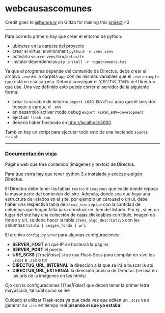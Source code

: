 # webcausascomunes

Credit goes to [@bunge.w](https://gitlab.com/bunge.w) on Gitlab for making this [project](https://gitlab.com/bunge.w/python-web-directus) <3 

---

Para correrlo primero hay que crear el entorno de python:
- ubicarse en la carpeta del proyecto
- crear el virtual environment `python3 -m venv venv`
- activarlo `source venv/bin/activate`
- instalar dependencias `pip install -r requirements.txt`

Ya que el programa depende del contenido de Directus, debe crear el archivo `.env` en la carpeta `app` con las mismas variables que el `.env.example` que está en esa carpeta. Deberá conseguir el `DIRECTUS_TOKEN` del Directus que use. Una vez definido esto puede correr el servidor de la siguiente forma:
- crear la variable de entorno `export LOAD_ENV=True` para que el servidor busque y cargue el `.env`
- en desarrollo activar modo debug `export FLASK_ENV=development`
- ejectuar `flask run`
- debería haber hosteado en [http://localhost:5000]()

También hay un script para ejecutar todo esto de una haciendo `source run.sh` 

---

### Documentación vieja 

Página web que trae contenido (imágenes y textos) de Directus.

Para que corra hay que tener python 3.x instalado y acceso a algún Directus.

El Directus debe tener las tablas `textos` e `imagenes` que es de donde reposa la mayor parte del contenido del site. Además, donde sea que haya una estructura de listados en el site, por ejemplo un carousel o un ul, debe haber una respectiva tabla de `items_<concepto>` con la cantidad de columnas que hagan falta para construir un item del listado. Por ej., si en un lugar del site hay una colección de cajas clickeables con título, imagen de fondo y url, se debe hacer la tabla `items_algo_descriptivo` con las columnas `titulo | imagen_fondo | url`.

El archivo `config.py` sirve para algunas configuraciones:
- **SERVER_HOST** en qué IP se hosteará la página
- **SERVER_PORT** el puerto
- **USE_SCSS** *\[True|False\]* si se usa Flask-Scss para compilar en vivo los `.scss` a `.css` o no
- **DIRECTUS_URL_INTERNAL** la dirección a la que se irá a buscar la api
- **DIRECTUS_URL_EXTERNAL** la dirección pública de Directus (se usa en las urls de la imágenes en los htmls)

Ojo con la configuraciones *\[True|False\]* que deben tener la primer letra mayúscula, tal cual como se lee

Cuidado al utilizar Flask-scss ya que cada vez que editen un `.scss` va a generar su `.css` en tiempo real **pisando el que ya estaba**.
